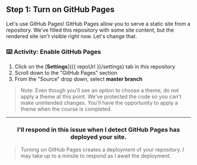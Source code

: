 ## Step 1: Turn on GitHub Pages

Let's use GitHub Pages! GitHub Pages allow you to serve a static site from a repository. We've filled this repository with some site content, but the rendered site isn't visible right now. Let's change that.

### :keyboard: Activity: Enable GitHub Pages

1. Click on the [**Settings**]({{ repoUrl }}/settings) tab in this repository
1. Scroll down to the "GitHub Pages" section
1. From the "Source" drop down, select **master branch**

> Note: Even though you'll see an option to choose a theme, do not apply a theme at this point. We've protected the code so you can't make unintended changes. You'll have the opportunity to apply a theme when the course is completed.

<hr>
<h3 align="center">I'll respond in this issue when I detect GitHub Pages has deployed your site.</h3>

> Turning on GitHub Pages creates a deployment of your repository. I may take up to a minute to respond as I await the deployment.
